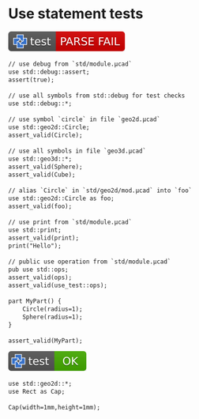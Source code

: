 # Use statement tests

[![test](.test/use_test.svg)](.test/use_test.log)

```µcad,use_test
// use debug from `std/module.µcad`
use std::debug::assert;
assert(true);

// use all symbols from std::debug for test checks
use std::debug::*;

// use symbol `circle` in file `geo2d.µcad`
use std::geo2d::Circle;
assert_valid(Circle);

// use all symbols in file `geo3d.µcad`
use std::geo3d::*;
assert_valid(Sphere);
assert_valid(Cube);

// alias `Circle` in `std/geo2d/mod.µcad` into `foo`
use std::geo2d::Circle as foo;
assert_valid(foo);

// use print from `std/module.µcad`
use std::print;
assert_valid(print);
print("Hello");

// public use operation from `std/module.µcad`
pub use std::ops;
assert_valid(ops);
assert_valid(use_test::ops);

part MyPart() {
    Circle(radius=1);
    Sphere(radius=1);
}

assert_valid(MyPart);
```

[![test](.test/use_as_test.svg)](.test/use_as_test.log)

```µcad,use_as_test
use std::geo2d::*; 
use Rect as Cap;

Cap(width=1mm,height=1mm);
```
